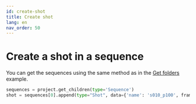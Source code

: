 ```yaml
---
id: create-shot
title: Create shot
lang: en
nav_order: 50
---
```


# Create a shot in a sequence

You can get the sequences using the same method as in the [Get folders](./get-folders.md) example.

```python
sequences = project.get_children(type='Sequence')
shot = sequences[0].append(type="Shot", data={'name': 's010_p100', frameIn: '101', frameOut: '256'})
```